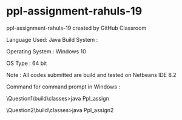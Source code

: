 # ppl-assignment-rahuls-19
ppl-assignment-rahuls-19 created by GitHub Classroom

Language Used: Java
Build System :

Operating System : Windows 10

OS Type : 64 bit

Note :
All codes submitted are build and tested on Netbeans IDE 8.2

Command for command prompt in Windows :



\Question1\build\classes>java Ppl_assign

\Question2\build\classes>java Ppl_assign2
